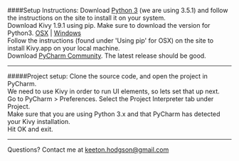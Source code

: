####Setup Instructions:
Download [Python 3](https://www.python.org/downloads/) (we are using 3.5.1) and follow the instructions on the site to install it on your system. <br />
Download Kivy 1.9.1 using pip. Make sure to download the version for Python3. [OSX][id1] | [Windows][id2] <br />
Follow the instructions (found under 'Using pip' for OSX) on the site to install Kivy.app on your local machine. <br />
Download [PyCharm Community](https://www.jetbrains.com/pycharm/download/). The latest release should be good.  <br />

---

#####Project setup:
Clone the source code, and open the project in PyCharm. <br />
We need to use Kivy in order to run UI elements, so lets set that up next. <br />
Go to PyCharm > Preferences. Select the Project Interpreter tab under Project. <br />
Make sure that you are using Python 3.x and that PyCharm has detected your Kivy installation. <br />
Hit OK and exit.

---

Questions? Contact me at keeton.hodgson@gmail.com <br />


[id1]: https://kivy.org/docs/installation/installation-osx.html
[id2]: https://kivy.org/docs/installation/installation-windows.html#install-win-dist